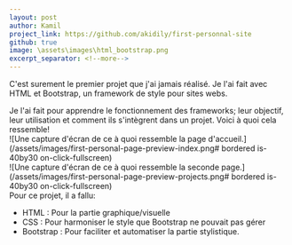 ```yaml
---
layout: post
author: Kamil
project_link: https://github.com/akidily/first-personnal-site
github: true
image: \assets\images\html_bootstrap.png
excerpt_separator: <!--more-->
---
```

C'est surement le premier projet que j'ai jamais réalisé. Je l'ai fait avec HTML et Bootstrap, un framework de style pour sites webs. 
 <!--more-->
Je l'ai fait pour apprendre le fonctionnement des frameworks; leur objectif, leur utilisation et comment ils s'intègrent dans un projet. 
Voici à quoi cela ressemble!  
![Une capture d'écran de ce à quoi ressemble la page d'accueil.](/assets/images/first-personal-page-preview-index.png# bordered is-40by30  on-click-fullscreen)  
![Une capture d'écran de ce à quoi ressemble la seconde page.](/assets/images/first-personal-page-preview-projects.png# bordered is-40by30  on-click-fullscreen)  
Pour ce projet, il a fallu:  
 - HTML : Pour la partie graphique/visuelle
 - CSS : Pour harmoniser le style que Bootstrap ne pouvait pas gérer
 - Bootstrap : Pour faciliter et automatiser la partie stylistique.